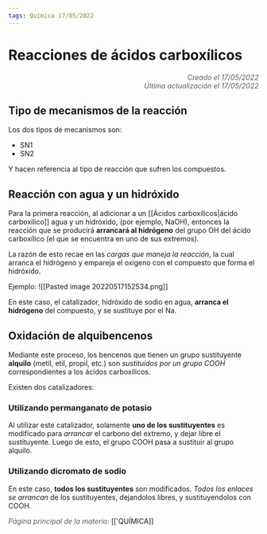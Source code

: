```yaml
---
tags: Química 17/05/2022
---
```


# Reacciones de ácidos carboxílicos
<div style="text-align: right; opacity: 0.7; font-style: italic;">Creado el 17/05/2022</div>
<div style="text-align: right; opacity: 0.7; font-style: italic;">Última actualización el 17/05/2022</div>

## Tipo de mecanismos de la reacción

Los dos tipos de mecanismos son:
- SN1
- SN2

Y hacen referencia al tipo de reacción que sufren los compuestos.

## Reacción con agua y un hidróxido

Para la primera reacción, al adicionar a un [[Ácidos carboxílicos|ácido carboxílico]] agua y un hidróxido, (por ejemplo, NaOH), entonces la reacción que se producirá **arrancará al hidrógeno** del grupo OH del ácido carboxílico (el que se encuentra en uno de sus extremos).

La razón de esto recae en las *cargas que maneja la reacción*, la cual arranca el hidrógeno y empareja el oxígeno con el compuesto que forma el hidróxido. 

Ejemplo: 
![[Pasted image 20220517152534.png]]

En este caso, el catalizador, hidróxido de sodio en agua, **arranca el hidrógeno** del compuesto, y se sustituye por el Na.

## Oxidación de alquibencenos

Mediante este proceso, los bencenos que tienen un grupo sustituyente **alquilo** (metil, etil, propil, etc.) son *sustituidos por un grupo COOH* correspondientes a los ácidos carboxílicos.

Existen dos catalizadores:

### Utilizando permanganato de potasio

Al utilizar este catalizador, solamente **uno de los sustituyentes** es modificado para *arrancar* el carbono del extremo, y dejar libre el sustituyente. Luego de esto, el grupo COOH pasa a sustituir al grupo alquilo.

### Utilizando dicromato de sodio

En este caso, **todos los sustituyentes** son modificados. *Todos los enlaces se arrancan* de los sustituyentes, dejandolos libres, y sustituyendolos con COOH.

<span style="opacity: 0.7; font-style: italic;">Página principal de la materia:</span> [['QUÍMICA]]
